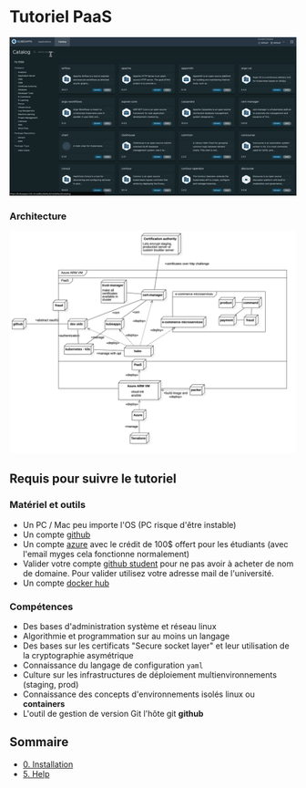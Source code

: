 # Tutoriel PaaS

![résultat](images/result.gif)

### Architecture

![archi](images/archi.jpg)

## Requis pour suivre le tutoriel

### Matériel et outils

- Un PC / Mac peu importe l'OS (PC risque d'être instable)
- Un compte [github](http://github.com/)
- Un compte [azure](https://azure.microsoft.com/fr-fr/) avec le crédit de 100$ offert pour les étudiants (avec l'email myges cela fonctionne normalement)
- Valider votre compte [github student](https://education.github.com/globalcampus/student) pour ne pas avoir à acheter de nom de domaine. Pour valider utilisez votre adresse mail de l'université.
- Un compte [docker hub](https://hub.docker.com/)

### Compétences
- Des bases d'administration système et réseau linux
- Algorithmie et programmation sur au moins un langage
- Des bases sur les certificats "Secure socket layer" et leur utilisation de la cryptographie asymétrique
- Connaissance du langage de configuration `yaml`
- Culture sur les infrastructures de déploiement multienvironnements (staging, prod)
- Connaissance des concepts d'environnements isolés linux ou **containers**
- L'outil de gestion de version Git l'hôte git **github**

## Sommaire

- [0. Installation](0-install.md)
- [5. Help](5-allez-plus-loin.md)
